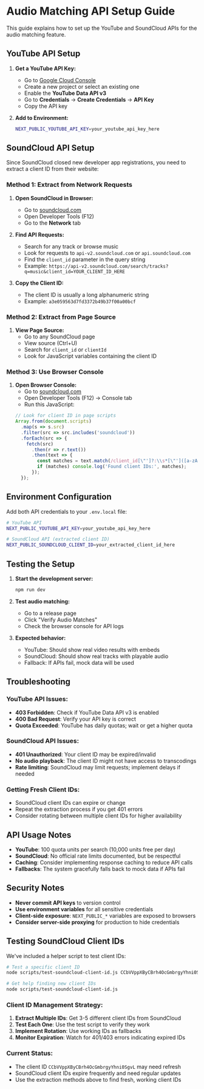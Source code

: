 # Audio Matching API Setup Guide

This guide explains how to set up the YouTube and SoundCloud APIs for the audio matching feature.

## YouTube API Setup

1. **Get a YouTube API Key:**
   - Go to [Google Cloud Console](https://console.developers.google.com/)
   - Create a new project or select an existing one
   - Enable the **YouTube Data API v3**
   - Go to **Credentials** → **Create Credentials** → **API Key**
   - Copy the API key

2. **Add to Environment:**
   ```bash
   NEXT_PUBLIC_YOUTUBE_API_KEY=your_youtube_api_key_here
   ```

## SoundCloud API Setup

Since SoundCloud closed new developer app registrations, you need to extract a client ID from their website:

### Method 1: Extract from Network Requests

1. **Open SoundCloud in Browser:**
   - Go to [soundcloud.com](https://soundcloud.com)
   - Open Developer Tools (F12)
   - Go to the **Network** tab

2. **Find API Requests:**
   - Search for any track or browse music
   - Look for requests to `api-v2.soundcloud.com` or `api.soundcloud.com`
   - Find the `client_id` parameter in the query string
   - Example: `https://api-v2.soundcloud.com/search/tracks?q=music&client_id=YOUR_CLIENT_ID_HERE`

3. **Copy the Client ID:**
   - The client ID is usually a long alphanumeric string
   - Example: `a3e059563d7fd3372b49b37f00a00bcf`

### Method 2: Extract from Page Source

1. **View Page Source:**
   - Go to any SoundCloud page
   - View source (Ctrl+U)
   - Search for `client_id` or `clientId`
   - Look for JavaScript variables containing the client ID

### Method 3: Use Browser Console

1. **Open Browser Console:**
   - Go to [soundcloud.com](https://soundcloud.com)
   - Open Developer Tools (F12) → Console tab
   - Run this JavaScript:
   ```javascript
   // Look for client ID in page scripts
   Array.from(document.scripts)
     .map(s => s.src)
     .filter(src => src.includes('soundcloud'))
     .forEach(src => {
       fetch(src)
         .then(r => r.text())
         .then(text => {
           const matches = text.match(/client_id[\"']?:\\s*[\"']([a-zA-Z0-9]+)[\"']/g);
           if (matches) console.log('Found client IDs:', matches);
         });
     });
   ```

## Environment Configuration

Add both API credentials to your `.env.local` file:

```bash
# YouTube API
NEXT_PUBLIC_YOUTUBE_API_KEY=your_youtube_api_key_here

# SoundCloud API (extracted client ID)
NEXT_PUBLIC_SOUNDCLOUD_CLIENT_ID=your_extracted_client_id_here
```

## Testing the Setup

1. **Start the development server:**
   ```bash
   npm run dev
   ```

2. **Test audio matching:**
   - Go to a release page
   - Click "Verify Audio Matches"
   - Check the browser console for API logs

3. **Expected behavior:**
   - YouTube: Should show real video results with embeds
   - SoundCloud: Should show real tracks with playable audio
   - Fallback: If APIs fail, mock data will be used

## Troubleshooting

### YouTube API Issues:
- **403 Forbidden**: Check if YouTube Data API v3 is enabled
- **400 Bad Request**: Verify your API key is correct
- **Quota Exceeded**: YouTube has daily quotas; wait or get a higher quota

### SoundCloud API Issues:
- **401 Unauthorized**: Your client ID may be expired/invalid
- **No audio playback**: The client ID might not have access to transcodings
- **Rate limiting**: SoundCloud may limit requests; implement delays if needed

### Getting Fresh Client IDs:
- SoundCloud client IDs can expire or change
- Repeat the extraction process if you get 401 errors
- Consider rotating between multiple client IDs for higher availability

## API Usage Notes

- **YouTube**: 100 quota units per search (10,000 units free per day)
- **SoundCloud**: No official rate limits documented, but be respectful
- **Caching**: Consider implementing response caching to reduce API calls
- **Fallbacks**: The system gracefully falls back to mock data if APIs fail

## Security Notes

- **Never commit API keys** to version control
- **Use environment variables** for all sensitive credentials
- **Client-side exposure**: `NEXT_PUBLIC_*` variables are exposed to browsers
- **Consider server-side proxying** for production to hide credentials

## Testing SoundCloud Client IDs

We've included a helper script to test client IDs:

```bash
# Test a specific client ID
node scripts/test-soundcloud-client-id.js CCbVVppXByCBrh4OcGmbrgyYhni0SgvL

# Get help finding new client IDs  
node scripts/test-soundcloud-client-id.js
```

### Client ID Management Strategy:

1. **Extract Multiple IDs**: Get 3-5 different client IDs from SoundCloud
2. **Test Each One**: Use the test script to verify they work
3. **Implement Rotation**: Use working IDs as fallbacks
4. **Monitor Expiration**: Watch for 401/403 errors indicating expired IDs

### Current Status:
- The client ID `CCbVVppXByCBrh4OcGmbrgyYhni0SgvL` may need refresh
- SoundCloud client IDs expire frequently and need regular updates
- Use the extraction methods above to find fresh, working client IDs